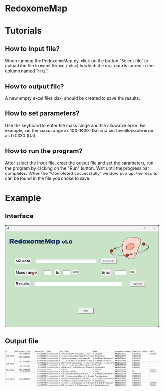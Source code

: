# RedoxomeMap

# Tutorials
## How to input file?
When running the RedoxomeMap.py, click on the button "Select file" to upload the file in excel format (.xlsx) in which the m/z data is stored in the column named "m/z".
## How to output file?
A new empty excel file(.xlsx) should be created to save the results.
## How to set parameters?
Use the keyboard to enter the mass range and the allowable error.  For example, set the mass range as 100-1000 (Da) and set the allowable error as 0.0030 (Da).
## How to run the program?
After select the input file, creat the output file and set the parameters, run the program by clicking on the "Run" button.  Wait until the progress bar completes.  When the "Completed successfully” window pop up, the results can be found in the file you chose to save.
# Example 
## Interface

<div align=center><img src="https://github.com/00xzhou00/RedoxomeMap/blob/master/Picture/Screenshots%20of%20the%20interface.png"></div>

## Output file
<div align=center><img src="https://github.com/00xzhou00/RedoxomeMap/blob/master/Picture/Partial%20screenshot%20of%20the%20output%20file.png"></div>
